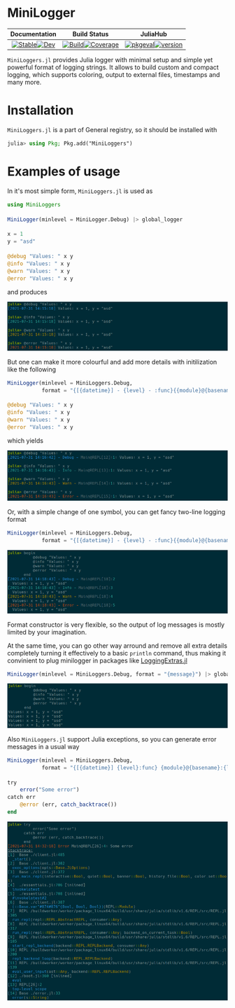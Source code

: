 # MiniLogger

|                                                                                                    **Documentation**                                                                                                    |                                                                                                                              **Build Status**                                                                                                                              |                                                                                                              **JuliaHub**                                                                                                              |
|:-----------------------------------------------------------------------------------------------------------------------------------------------------------------------------------------------------------------------:|:--------------------------------------------------------------------------------------------------------------------------------------------------------------------------------------------------------------------------------------------------------------------------:|:--------------------------------------------------------------------------------------------------------------------------------------------------------------------------------------------------------------------------------------:|
| [![Stable](https://img.shields.io/badge/docs-stable-blue.svg)](https://Arkoniak.github.io/MiniLoggers.jl/stable)[![Dev](https://img.shields.io/badge/docs-dev-blue.svg)](https://Arkoniak.github.io/MiniLoggers.jl/dev) | [![Build](https://github.com/Arkoniak/MiniLoggers.jl/workflows/CI/badge.svg)](https://github.com/Arkoniak/MiniLoggers.jl/actions)[![Coverage](https://codecov.io/gh/Arkoniak/MiniLoggers.jl/branch/master/graph/badge.svg)](https://codecov.io/gh/Arkoniak/MiniLoggers.jl) | [![pkgeval](https://juliahub.com/docs/MiniLoggers/pkgeval.svg)](https://juliahub.com/ui/Packages/MiniLoggers/5ppWi)[![version](https://juliahub.com/docs/MiniLoggers/version.svg)](https://juliahub.com/ui/Packages/MiniLoggers/5ppWi) |

`MiniLoggers.jl` provides Julia logger with minimal setup and simple yet powerful format of logging strings. It allows to build custom and compact logging, which supports coloring, output to external files, timestamps and many more.

# Installation

`MiniLoggers.jl` is a part of General registry, so it should be installed with

```julia
julia> using Pkg; Pkg.add("MiniLoggers")
```

# Examples of usage

In it's most simple form, `MiniLoggers.jl` is used as
```julia
using MiniLoggers

MiniLogger(minlevel = MiniLogger.Debug) |> global_logger

x = 1
y = "asd"

@debug "Values: " x y
@info "Values: " x y
@warn "Values: " x y
@error "Values: " x y
```

and produces 

![default_fmt](images/default_fmt.png)

But one can make it more colourful and add more details with initilization like the following

```julia
MiniLogger(minlevel = MiniLoggers.Debug, 
           format = "{[{datetime}] - {level} - :func}{{module}@{basename}:{line:cyan}:light_green}: {message}") |> global_logger

@debug "Values: " x y
@info "Values: " x y
@warn "Values: " x y
@error "Values: " x y
```

which yields

![colour1_fmt](images/colour1_fmt.png)

Or, with a simple change of one symbol, you can get fancy two-line logging format

```julia
MiniLogger(minlevel = MiniLoggers.Debug, 
           format = "{[{datetime}] - {level} - :func}{{module}@{basename}:{line:cyan}:light_green}\n  {message}") |> global_logger
```

![colour2_fmt](images/colour2_fmt.png)

Format constructor is very flexible, so the output of log messages is mostly limited by your imagination.

At the same time, you can go other way arround and remove all extra details completely turning it effectively to a basic `println` command, thus making it convinient to plug minilogger in packages like [LoggingExtras.jl](https://github.com/JuliaLogging/LoggingExtras.jl)

```julia
MiniLogger(minlevel = MiniLoggers.Debug, format = "{message}") |> global_logger
```

![minimal_fmt](images/minimal_fmt.png)

Also `MiniLoggers.jl` support Julia exceptions, so you can generate error messages in a usual way

```julia
MiniLogger(minlevel = MiniLoggers.Debug, 
           format = "{[{datetime}] {level}:func} {module}@{basename}:{line:cyan}: {message}") |> global_logger

try
    error("Some error")
catch err
    @error (err, catch_backtrace())
end
```

![error_fmt](images/error_fmt.png)
